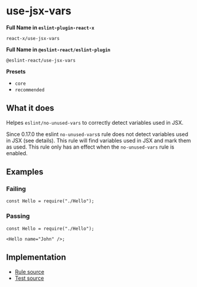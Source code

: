 # use-jsx-vars

**Full Name in `eslint-plugin-react-x`**

```plain copy
react-x/use-jsx-vars
```

**Full Name in `@eslint-react/eslint-plugin`**

```plain copy
@eslint-react/use-jsx-vars
```

**Presets**

- `core`
- `recommended`

## What it does

Helpes `eslint/no-unused-vars` to correctly detect variables used in JSX.

Since 0.17.0 the eslint `no-unused-vars`s rule does not detect variables used in JSX (see details). This rule will find variables used in JSX and mark them as used.
This rule only has an effect when the `no-unused-vars` rule is enabled.

## Examples

### Failing

```tsx
const Hello = require("./Hello");
```

### Passing

```tsx
const Hello = require("./Hello");

<Hello name="John" />;
```

## Implementation

- [Rule source](https://github.com/Rel1cx/eslint-react/tree/main/packages/plugins/eslint-plugin-react-x/src/rules/use-jsx-vars.ts)
- [Test source](https://github.com/Rel1cx/eslint-react/tree/main/packages/plugins/eslint-plugin-react-x/src/rules/use-jsx-vars.spec.ts)
